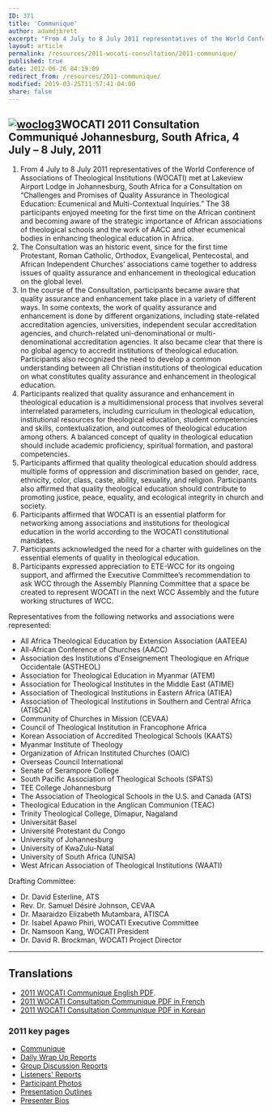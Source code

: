 ```yaml
---
ID: 371
title: 'Communique'
author: adamdjbrett
excerpt: "From 4 July to 8 July 2011 representatives of the World Conference of Associations of Theological Institutions (WOCATI) met at Lakeview Airport Lodge in Johannesburg, South Africa for a Consultation on Challenges and Promises of Quality Assurance in Theological Education: Ecumenical and Multi-Contextual Inquiries."
layout: article
permalink: /resources/2011-wocati-consultation/2011-communique/
published: true
date: 2012-06-26 04:19:09
redirect_from: /resources/2011-communique/
modified: 2019-03-25T11:57:41-04:00
share: false
---
```

## [![](https://wocati.org/wp-content/uploads/2012/06/woclog3.gif "woclog3")](https://wocati.org/wp-content/uploads/2012/06/woclog3.gif)WOCATI 2011 Consultation Communiqué Johannesburg, South Africa, 4 July – 8 July, 2011




1.  From 4 July to 8 July 2011 representatives of the World Conference of Associations of Theological Institutions (WOCATI) met at Lakeview Airport Lodge in Johannesburg, South Africa for a Consultation on “Challenges and Promises of Quality Assurance in Theological Education: Ecumenical and Multi-Contextual Inquiries.” The 38 participants enjoyed meeting for the first time on the African continent and becoming aware of the strategic importance of African associations of theological schools and the work of AACC and other ecumenical bodies in enhancing theological education in Africa.
2.  The Consultation was an historic event, since for the first time Protestant, Roman Catholic, Orthodox, Evangelical, Pentecostal, and African Independent Churches’ associations came together to address issues of quality assurance and enhancement in theological education on the global level.
3.  In the course of the Consultation, participants became aware that quality assurance and enhancement take place in a variety of different ways. In some contexts, the work of quality assurance and enhancement is done by different organizations, including state-related accreditation agencies, universities, independent secular accreditation agencies, and church-related uni-denominational or multi-denominational accreditation agencies. It also became clear that there is no global agency to accredit institutions of theological education. Participants also recognized the need to develop a common understanding between all Christian institutions of theological education on what constitutes quality assurance and enhancement in theological education.
4.  Participants realized that quality assurance and enhancement in theological education is a multidimensional process that involves several interrelated parameters, including curriculum in theological education, institutional resources for theological education, student competencies and skills, contextualization, and outcomes of theological education among others. A balanced concept of quality in theological education should include academic proficiency, spiritual formation, and pastoral competencies.
5.  Participants affirmed that quality theological education should address multiple forms of oppression and discrimination based on gender, race, ethnicity, color, class, caste, ability, sexuality, and religion. Participants also affirmed that quality theological education should contribute to promoting justice, peace, equality, and ecological integrity in church and society.
6.  Participants affirmed that WOCATI is an essential platform for networking among associations and institutions for theological education in the world according to the WOCATI constitutional mandates.
7.  Participants acknowledged the need for a charter with guidelines on the essential elements of quality in theological education.
8.  Participants expressed appreciation to ETE-WCC for its ongoing support, and affirmed the Executive Committee’s recommendation to ask WCC through the Assembly Planning Committee that a space be created to represent WOCATI in the next WCC Assembly and the future working structures of WCC.

Representatives from the following networks and associations were represented:

*   All Africa Theological Education by Extension Association (AATEEA)
*   All-African Conference of Churches (AACC)
*   Association des Institutions d'Enseignement Theologique en Afrique Occidentale (ASTHEOL)
*   Association for Theological Education in Myanmar (ATEM)
*   Association for Theological Institutes in the Middle East (ATIME)
*   Association of Theological Institutions in Eastern Africa (ATIEA)
*   Association of Theological Institutions in Southern and Central Africa (ATISCA)
*   Community of Churches in Mission (CEVAA)
*   Council of Theological Institution in Francophone Africa
*   Korean Association of Accredited Theological Schools (KAATS)
*   Myanmar Institute of Theology
*   Organization of African Instituted Churches (OAIC)
*   Overseas Council International
*   Senate of Serampore College
*   South Pacific Association of Theological Schools (SPATS)
*   TEE College Johannesburg
*   The Association of Theological Schools in the U.S. and Canada (ATS)
*   Theological Education in the Anglican Communion (TEAC)
*   Trinity Theological College, Dimapur, Nagaland
*   Universität Basel
*   Université Protestant du Congo
*   University of Johannesburg
*   University of KwaZulu-Natal
*   University of South Africa (UNISA)
*   West African Association of Theological Institutions (WAATI)

Drafting Committee:

*   Dr. David Esterline, ATS
*   Rev. Dr. Samuel Désiré Johnson, CEVAA
*   Dr. Maaraidzo Elizabeth Mutambara, ATISCA
*   Dr. Isabel Apawo Phiri, WOCATI Executive Committee
*   Dr. Namsoon Kang, WOCATI President
*   Dr. David R. Brockman, WOCATI Project Director

* * *

## Translations

*   [2011 WOCATI Communique English PDF](https://wocati.org/wp-content/uploads/2012/06/WOCATI-Consultation-2011-Communique.pdf "2011 WOCATI Communique English PDF").
*   [2011 WOCATI Consultation Communique PDF in French](https://wocati.org/wp-content/uploads/2012/06/WOCATI-Consultation-2011-Communique-in-French.pdf)
*   [2011 WOCATI Consultation Communique PDF in Korean](https://wocati.org/wp-content/uploads/2012/06/WOCATI-Consultation-2011-Communique-Korean.pdf)


### 2011 key pages

*   [Communique](/resources/2011-wocati-consultation/2011-communique/)
*   [Daily Wrap Up Reports](/resources/2011-wocati-consultation/daily-wrap-up-reports/)
*   [Group Discussion Reports](/resources/2011-wocati-consultation/group-discussion-reports/)
*   [Listeners' Reports](/resources/2011-wocati-consultation/listenerss-reports/)
*   [Participant Photos](/resources/2011-wocati-consultation/2011-participant-photos/)
*   [Presentation Outlines](/resources/2011-wocati-consultation/presentation-outlines/)
*   [Presenter Bios](/resources/2011-wocati-consultation/presenter-bios/)
